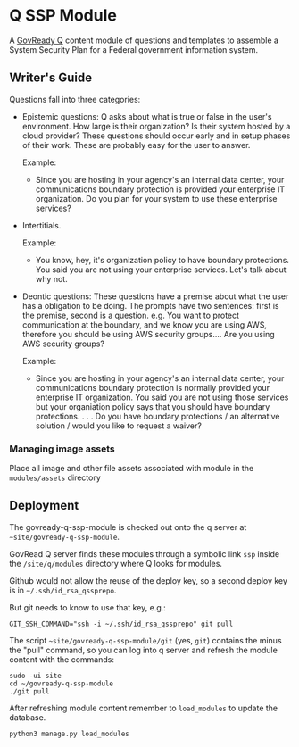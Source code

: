 # Q SSP Module

A [GovReady Q](https://github.com/GovReady/govready-q) content module of questions and templates to assemble a System Security Plan for a Federal government information system.

## Writer's Guide

Questions fall into three categories:

* Epistemic questions: Q asks about what is true or false in the user's environment. How large is their organization? Is their system hosted by a cloud provider? These questions should occur early and in setup phases of their work. These are probably easy for the user to answer.

  Example:

  * Since you are hosting in your agency's an internal data center, your communications boundary protection is provided your enterprise IT organization. Do you plan for your system to use these enterprise services?

* Intertitials.

  Example:

  * You know, hey, it's organization policy to have boundary protections. You said you are not using your enterprise services. Let's talk about why not.

* Deontic questions: These questions have a premise about what the user has a obligation to be doing. The prompts have two sentences: first is the premise, second is a question. e.g. You want to protect communication at the boundary, and we know you are using AWS, therefore you should be using AWS security groups.... Are you using AWS security groups?

  Example:

  * Since you are hosting in your agency's an internal data center, your communications boundary protection is normally provided your enterprise IT organization. You said you are not using those services but your organiation policy says that you should have boundary protections. . . . Do you have boundary protections / an alternative solution / would you like to request a waiver?

### Managing image assets

Place all image and other file assets associated with module in the `modules/assets` directory

## Deployment

The govready-q-ssp-module is checked out onto the q server at `~site/govready-q-ssp-module`.

GovRead Q server finds these modules through a symbolic link `ssp` inside the `/site/q/modules` directory where Q looks for modules. 

Github would not allow the reuse of the deploy key, so a second deploy key is in `~/.ssh/id_rsa_qssprepo`.

But git needs to know to use that key, e.g.:

```
GIT_SSH_COMMAND="ssh -i ~/.ssh/id_rsa_qssprepo" git pull
```

The script `~site/govready-q-ssp-module/git` (yes, `git`) contains the minus the "pull" command, so you can log into q server and refresh the module content with the commands:

```
sudo -ui site
cd ~/govready-q-ssp-module
./git pull
```

After refreshing module content remember to `load_modules` to update the database.

```
python3 manage.py load_modules
```
